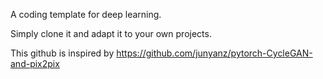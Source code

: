 A coding template for deep learning.

Simply clone it and adapt it to your own projects.

This github is inspired by 
https://github.com/junyanz/pytorch-CycleGAN-and-pix2pix